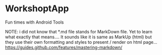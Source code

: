 # WorkshoptApp
Fun times with Android Tools

NOTE: i did not know that *.md file stands for MarkDown file. Yet to learn what exactly that means....
It sounds like it is same as MarkUp (html) but they use their own formatting and styles
to present / render on html page...
https://guides.github.com/features/mastering-markdown/


